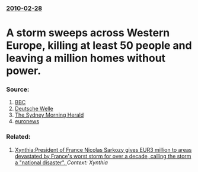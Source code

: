 ### [2010-02-28](/news/2010/02/28/index.md)

# A storm sweeps across Western Europe, killing at least 50 people and leaving a million homes without power. 




### Source:

1. [BBC](http://news.bbc.co.uk/1/hi/world/europe/8540762.stm)
2. [Deutsche Welle](http://www.dw-world.de/dw/article/0,,5298833,00.html)
3. [The Sydney Morning Herald](http://news.smh.com.au/breaking-news-world/death-toll-mounts-as-storms-lash-europe-20100228-pb17.html)
4. [euronews](http://www.euronews.net/2010/02/28/deadly-storm-batters-spain-portugal-and-france/)

### Related:

1. [Xynthia:President of France Nicolas Sarkozy gives EUR3 million to areas devastated by France's worst storm for over a decade, calling the storm a "national disaster". ](/news/2010/03/1/xynthia-ppresident-of-france-nicolas-sarkozy-gives-a-3-million-to-areas-devastated-by-france-s-worst-storm-for-over-a-decade-calling-the-s.md) _Context: Xynthia_
